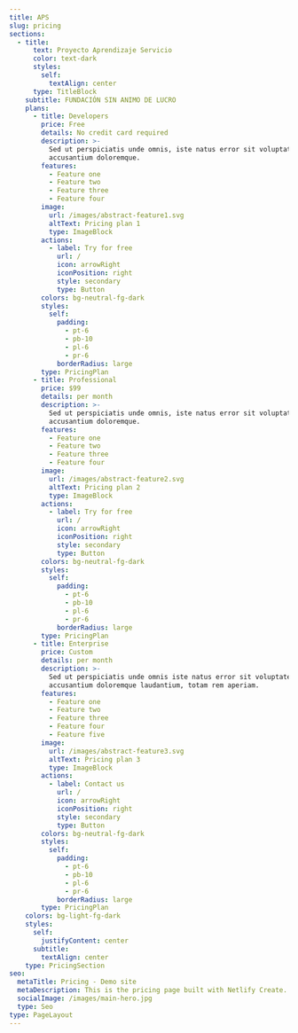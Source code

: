 ```yaml
---
title: APS
slug: pricing
sections:
  - title:
      text: Proyecto Aprendizaje Servicio
      color: text-dark
      styles:
        self:
          textAlign: center
      type: TitleBlock
    subtitle: FUNDACIÓN SIN ANIMO DE LUCRO
    plans:
      - title: Developers
        price: Free
        details: No credit card required
        description: >-
          Sed ut perspiciatis unde omnis, iste natus error sit voluptatem
          accusantium doloremque.
        features:
          - Feature one
          - Feature two
          - Feature three
          - Feature four
        image:
          url: /images/abstract-feature1.svg
          altText: Pricing plan 1
          type: ImageBlock
        actions:
          - label: Try for free
            url: /
            icon: arrowRight
            iconPosition: right
            style: secondary
            type: Button
        colors: bg-neutral-fg-dark
        styles:
          self:
            padding:
              - pt-6
              - pb-10
              - pl-6
              - pr-6
            borderRadius: large
        type: PricingPlan
      - title: Professional
        price: $99
        details: per month
        description: >-
          Sed ut perspiciatis unde omnis, iste natus error sit voluptatem
          accusantium doloremque.
        features:
          - Feature one
          - Feature two
          - Feature three
          - Feature four
        image:
          url: /images/abstract-feature2.svg
          altText: Pricing plan 2
          type: ImageBlock
        actions:
          - label: Try for free
            url: /
            icon: arrowRight
            iconPosition: right
            style: secondary
            type: Button
        colors: bg-neutral-fg-dark
        styles:
          self:
            padding:
              - pt-6
              - pb-10
              - pl-6
              - pr-6
            borderRadius: large
        type: PricingPlan
      - title: Enterprise
        price: Custom
        details: per month
        description: >-
          Sed ut perspiciatis unde omnis iste natus error sit voluptatem
          accusantium doloremque laudantium, totam rem aperiam.
        features:
          - Feature one
          - Feature two
          - Feature three
          - Feature four
          - Feature five
        image:
          url: /images/abstract-feature3.svg
          altText: Pricing plan 3
          type: ImageBlock
        actions:
          - label: Contact us
            url: /
            icon: arrowRight
            iconPosition: right
            style: secondary
            type: Button
        colors: bg-neutral-fg-dark
        styles:
          self:
            padding:
              - pt-6
              - pb-10
              - pl-6
              - pr-6
            borderRadius: large
        type: PricingPlan
    colors: bg-light-fg-dark
    styles:
      self:
        justifyContent: center
      subtitle:
        textAlign: center
    type: PricingSection
seo:
  metaTitle: Pricing - Demo site
  metaDescription: This is the pricing page built with Netlify Create.
  socialImage: /images/main-hero.jpg
  type: Seo
type: PageLayout
---
```

